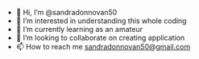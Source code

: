 - 👋 Hi, I’m @sandradonnovan50
- 👀 I’m interested in understanding this whole coding 
- 🌱 I’m currently learning as an amateur
- 💞️ I’m looking to collaborate on creating application
- 📫 How to reach me sandradonnovan50@gmail.com

<!---
sandradonnovan50/sandradonnovan50 is a ✨ special ✨ repository because its `README.md` (this file) appears on your GitHub profile.
You can click the Preview link to take a look at your changes.
--->
